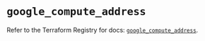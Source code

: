 # `google_compute_address`

Refer to the Terraform Registry for docs: [`google_compute_address`](https://registry.terraform.io/providers/hashicorp/google-beta/6.14.1/docs/resources/google_compute_address).
